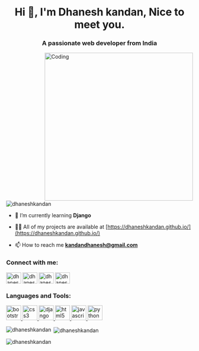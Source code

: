 <h1 align="center">Hi 👋, I'm Dhanesh kandan, Nice to meet you.</h1>
<h3 align="center">A passionate web developer from India</h3>
<img align="right" alt="Coding" width="400" src="https://camo.githubusercontent.com/a4c584bce1c41271485d28f92aaf9f581b3c88b68ca723b6edfd58b4ba988c2b/68747470733a2f2f63646e2e6472696262626c652e636f6d2f75736572732f313138373833362f73637265656e73686f74732f363533393432392f70726f6772616d65722e676966">
<p align="left"> <img src="https://komarev.com/ghpvc/?username=dhaneshkandan&label=Profile%20views&color=0e75b6&style=flat" alt="dhaneshkandan" /> </p>

- 🌱 I’m currently learning **Django**

- 👨‍💻 All of my projects are available at [https://dhaneshkandan.github.io/](https://dhaneshkandan.github.io/)

- 📫 How to reach me **kandandhanesh@gmail.com**

<h3 align="left">Connect with me:</h3>
<p align="left">
<a href="https://twitter.com/dhaneshkandan" target="blank"><img align="center" src="https://cdn.cdnlogo.com/logos/t/96/twitter-icon.svg" alt="dhaneshkandan" height="30" width="40" /></a>
<a href="https://linkedin.com/in/dhaneshkandan" target="blank"><img align="center" src="https://cdn.cdnlogo.com/logos/l/78/linkedin-icon.svg" alt="dhaneshkandan" height="30" width="40" /></a>
<a href="https://instagram.com/dhanesh_5362_" target="blank"><img align="center" src="https://cdn.cdnlogo.com/logos/i/92/instagram.svg" alt="dhanesh_5362_" height="30" width="40" /></a>
<a href="https://www.codechef.com/users/dhanesh_5362" target="blank"><img align="center" src="https://cdn.jsdelivr.net/npm/simple-icons@3.1.0/icons/codechef.svg" alt="dhanesh_5362" height="30" width="40" /></a>
</p>

<h3 align="left">Languages and Tools:</h3>
<p align="left"> <a href="https://getbootstrap.com" target="_blank" rel="noreferrer"> <img src="https://cdn.cdnlogo.com/logos/b/74/bootstrap-5.svg" alt="bootstrap" width="40" height="40"/> </a> <a href="https://www.w3schools.com/css/" target="_blank" rel="noreferrer"> <img src="https://cdn.cdnlogo.com/logos/c/18/css.svg" alt="css3" width="40" height="40"/> </a> <a href="https://www.djangoproject.com/" target="_blank" rel="noreferrer"> <img src="https://cdn.worldvectorlogo.com/logos/django.svg" alt="django" width="40" height="40"/> </a> <a href="https://www.w3.org/html/" target="_blank" rel="noreferrer"> <img src="https://cdn.cdnlogo.com/logos/h/84/html.svg" alt="html5" width="40" height="40"/> </a> <a href="https://developer.mozilla.org/en-US/docs/Web/JavaScript" target="_blank" rel="noreferrer"> <img src="https://cdn.cdnlogo.com/logos/j/69/javascript.svg" alt="javascript" width="40" height="40"/> </a> <a href="https://www.python.org" target="_blank" rel="noreferrer"> <img src="https://cdn.cdnlogo.com/logos/p/3/python.svg" alt="python" width="40" height="40"/> </a> </p>

<p><img align="left" src="https://github-readme-stats.vercel.app/api/top-langs?username=dhaneshkandan&show_icons=true&locale=en&layout=compact" alt="dhaneshkandan" /></p>

<p>&nbsp;<img align="center" src="https://github-readme-stats.vercel.app/api?username=dhaneshkandan&show_icons=true&locale=en" alt="dhaneshkandan" /></p>

<p><img align="center" src="https://github-readme-streak-stats.herokuapp.com/?user=dhaneshkandan&" alt="dhaneshkandan" /></p>

